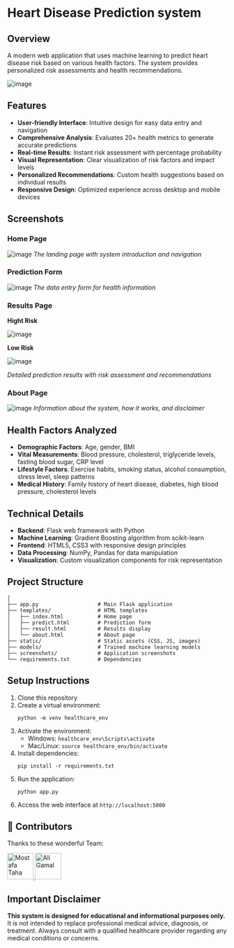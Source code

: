 # Heart Disease Prediction system

## Overview
A modern web application that uses machine learning to predict heart disease risk based on various health factors. The system provides personalized risk assessments and health recommendations.

![image](https://github.com/user-attachments/assets/43033a27-3082-47f9-9c17-52949a1d71fd)

## Features
- **User-friendly Interface**: Intuitive design for easy data entry and navigation
- **Comprehensive Analysis**: Evaluates 20+ health metrics to generate accurate predictions
- **Real-time Results**: Instant risk assessment with percentage probability
- **Visual Representation**: Clear visualization of risk factors and impact levels
- **Personalized Recommendations**: Custom health suggestions based on individual results
- **Responsive Design**: Optimized experience across desktop and mobile devices

## Screenshots

### Home Page
![image](https://github.com/user-attachments/assets/bd1b42bf-d936-4701-99bc-89c055e67662)
*The landing page with system introduction and navigation*

### Prediction Form
![image](https://github.com/user-attachments/assets/d6021863-3354-46e3-806d-2e699091b969)
*The data entry form for health information*

### Results Page

**Hight Risk**

![image](https://github.com/user-attachments/assets/927996cd-f762-41a0-a3a4-d9d65ce40371)

**Low Risk**

![image](https://github.com/user-attachments/assets/78798ba2-fb78-483c-ba76-06f9c82feadf)

*Detailed prediction results with risk assessment and recommendations*

### About Page
![image](https://github.com/user-attachments/assets/c33319a6-3465-4f82-be9d-5320289437c8)
*Information about the system, how it works, and disclaimer*

## Health Factors Analyzed
- **Demographic Factors**: Age, gender, BMI
- **Vital Measurements**: Blood pressure, cholesterol, triglyceride levels, fasting blood sugar, CRP level
- **Lifestyle Factors**: Exercise habits, smoking status, alcohol consumption, stress level, sleep patterns
- **Medical History**: Family history of heart disease, diabetes, high blood pressure, cholesterol levels

## Technical Details
- **Backend**: Flask web framework with Python
- **Machine Learning**: Gradient Boosting algorithm from scikit-learn
- **Frontend**: HTML5, CSS3 with responsive design principles
- **Data Processing**: NumPy, Pandas for data manipulation
- **Visualization**: Custom visualization components for risk representation

## Project Structure
```
│
├── app.py                   # Main Flask application
├── templates/               # HTML templates
│   ├── index.html           # Home page
│   ├── predict.html         # Prediction form
│   ├── result.html          # Results display
│   └── about.html           # About page
├── static/                  # Static assets (CSS, JS, images)
├── models/                  # Trained machine learning models
├── screenshots/             # Application screenshots
└── requirements.txt         # Dependencies
```

## Setup Instructions
1. Clone this repository
2. Create a virtual environment:
   ```
   python -m venv healthcare_env
   ```
3. Activate the environment:
   - Windows: `healthcare_env\Scripts\activate`
   - Mac/Linux: `source healthcare_env/bin/activate`
4. Install dependencies:
   ```
   pip install -r requirements.txt
   ```
5. Run the application:
   ```
   python app.py
   ```
6. Access the web interface at `http://localhost:5000`

## 👥 Contributors

Thanks to these wonderful Team:

<a href="https://github.com/mostafataha12">
  <img src="https://github.com/mostafataha12.png" width="60px" alt="Mostafa Taha"/>
</a>

<a href="https://github.com/AliGaMal1">
  <img src="https://github.com/AliGaMal1.png" width="60px" alt="Ali Gamal"/>
</a>


## Important Disclaimer
**This system is designed for educational and informational purposes only.** It is not intended to replace professional medical advice, diagnosis, or treatment. Always consult with a qualified healthcare provider regarding any medical conditions or concerns.
